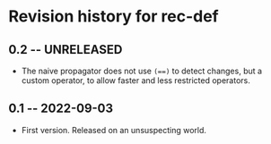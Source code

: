 # Revision history for rec-def

## 0.2 -- UNRELEASED

* The naive propagator does not use `(==)` to detect changes, but a custom
  operator, to allow faster and less restricted operators.

## 0.1 -- 2022-09-03

* First version. Released on an unsuspecting world.
